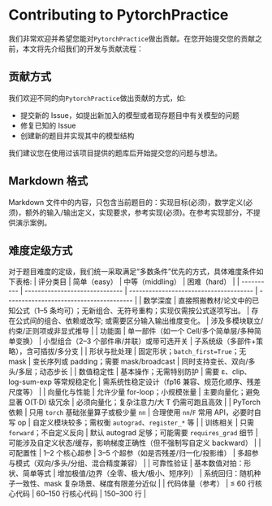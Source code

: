# Contributing to PytorchPractice

我们非常欢迎并希望您能对`PytorchPractice`做出贡献。在您开始提交您的贡献之前，本文将先介绍我们的开发与贡献流程：

## 贡献方式

我们欢迎不同的向`PytorchPractice`做出贡献的方式，如:

- 提交新的 Issue，如提出新加入的模型或者现存题目中有关模型的问题
- 修复已知的 Issue
- 创建新的题目并实现其中的模型结构

我们建议您在使用过该项目提供的题库后开始提交您的问题与想法。

## Markdown 格式

Markdown 文件中的内容，只包含当前题目的：实现目标(必须)，数学定义(必须)，额外的输入/输出定义，实现要求，参考实现(必须)。在参考实现部分，不提供演示案例。

## 难度定级方式

对于题目难度的定级，我们统一采取满足“多数条件”优先的方式，具体难度条件如下表格:
| 评分类目 | 简单（easy） | 中等（middling） | 困难（hard） |
| ---------- | ------------------------------ | -------------------------------------- | --------------------------------------- |
| 数学深度 | 直接照搬教材/论文中的已知公式（1–5 条均可）；无新组合、无符号重构；实现仅需按公式逐项写出。 | 存在公式间的组合、依赖或改写; 或需要区分输入输出维度变化。 | 涉及多模块联立/约束/正则项或非显式推导 |
| 功能面 | 单一部件（如一个 Cell/多个简单层/多种简单变换） | 小型组合（2–3 个部件串/并联）或带可选开关 | 子系统级（多部件+策略），含可插拔/多分支 |
| 形状与批处理 | 固定形状；`batch_first=True`；无 mask | 变长序列或 padding；需要 mask/broadcast | 同时支持变长、双向/多头/多层；动态步长 |
| 数值稳定性 | 基本操作；无需特别防护 | 需要 ε、clip、log-sum-exp 等常规稳定化 | 需系统性稳定设计（fp16 兼容、规范化顺序、残差尺度等） |
| 向量化与性能 | 允许少量 for-loop；小规模张量 | 主要向量化；避免显著 O(T·D) 级冗余 | 必须向量化；复杂注意力/大 T 仍需可跑且高效 |
| PyTorch 依赖 | 只用 `torch` 基础张量算子或极少量 `nn` | 合理使用 `nn`/`F` 常用 API，必要时自写 op | 自定义模块较多；需权衡 `autograd`、`register_*` 等 |
| 训练相关 | 只需 `forward`；不自定义反向 | 默认 autograd 足够；可能需要 `requires_grad` 细节 | 可能涉及自定义状态/缓存，影响梯度正确性（但不强制写自定义 backward） |
| 可配置性 | 1–2 个核心超参 | 3–5 个超参（如是否残差/归一化/投影维） | 多超参与模式（双向/多头/分组、混合精度兼容） |
| 可靠性验证 | 基本数值对拍：形状、简单等式 | 增加极值/边界（全零、极大/极小、短序列） | 系统回归：随机种子一致性、mask 复杂场景、梯度有限差分近似 |
| 代码体量（参考） | ≤ 60 行核心代码 | 60–150 行核心代码 | 150–300 行 |
